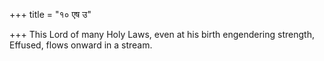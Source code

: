 +++
title = "१० एष उ"

+++
This Lord of many Holy Laws, even at his birth engendering strength,  
     Effused, flows onward in a stream.